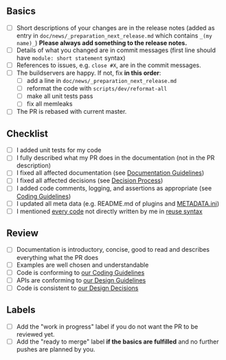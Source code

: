 <!--
Check relevant points but **please do not remove entries**.
-->

## Basics

<!--
These points need to be fulfilled for every PR.
-->

- [ ] Short descriptions of your changes are in the release notes
      (added as entry in `doc/news/_preparation_next_release.md` which
      contains `_(my name)_`)
      **Please always add something to the release notes.**
- [ ] Details of what you changed are in commit messages
      (first line should have `module: short statement` syntax)
- [ ] References to issues, e.g. `close #X`, are in the commit messages.
- [ ] The buildservers are happy. If not, fix **in this order**:
  - [ ] add a line in `doc/news/_preparation_next_release.md`
  - [ ] reformat the code with `scripts/dev/reformat-all`
  - [ ] make all unit tests pass
  - [ ] fix all memleaks
- [ ] The PR is rebased with current master.

<!--
If you have any troubles fulfilling these criteria, please write
about the trouble as comment in the PR. We will help you,
but we cannot accept PRs that do not fulfill the basics.
-->

## Checklist

<!--
For docu fixes, spell checking, and similar none of these points below
need to be checked.
-->

- [ ] I added unit tests for my code
- [ ] I fully described what my PR does in the documentation
      (not in the PR description)
- [ ] I fixed all affected documentation (see [Documentation Guidelines](https://www.libelektra.org/devgettingstarted/documentation))
- [ ] I fixed all affected decisions (see [Decision Process](https://www.libelektra.org/decisions/decision-process))
- [ ] I added code comments, logging, and assertions as appropriate (see [Coding Guidelines](https://www.libelektra.org/devgettingstarted/coding))
- [ ] I updated all meta data (e.g. README.md of plugins and [METADATA.ini](https://master.libelektra.org/doc/METADATA.ini))
- [ ] I mentioned [every code](/.reuse/dep5) not directly written by me in [reuse syntax](https://reuse.software/)

## Review

<!--
Reviewers should check the following.
-->

- [ ] Documentation is introductory, concise, good to read and describes everything what the PR does
- [ ] Examples are well chosen and understandable
- [ ] Code is conforming to [our Coding Guidelines](https://master.libelektra.org/doc/CODING.md)
- [ ] APIs are conforming to [our Design Guidelines](https://master.libelektra.org/doc/DESIGN.md)
- [ ] Code is consistent to [our Design Decisions](https://master.libelektra.org/doc/decisions)

## Labels

<!--
If you are already Elektra developer, please adjust the labels.
Otherwise, write a comment and it will be done for you.
-->

- [ ] Add the "work in progress" label if you do not want the PR to be reviewed yet.
- [ ] Add the "ready to merge" label **if the basics are fulfilled** and no further pushes are planned by you.
